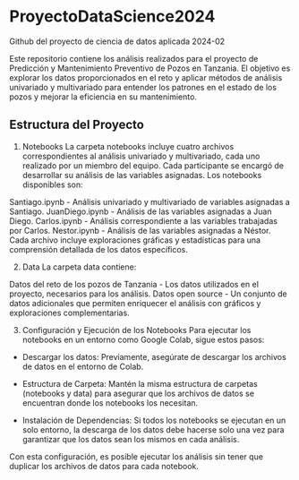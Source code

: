 # ProyectoDataScience2024
Github del proyecto de ciencia de datos aplicada 2024-02

Este repositorio contiene los análisis realizados para el proyecto de Predicción y Mantenimiento Preventivo de Pozos en Tanzania. El objetivo es explorar los datos proporcionados en el reto y aplicar métodos de análisis univariado y multivariado para entender los patrones en el estado de los pozos y mejorar la eficiencia en su mantenimiento.

## Estructura del Proyecto

1. Notebooks
La carpeta notebooks incluye cuatro archivos correspondientes al análisis univariado y multivariado, cada uno realizado por un miembro del equipo. Cada participante se encargó de desarrollar su análisis de las variables asignadas. Los notebooks disponibles son:

Santiago.ipynb - Análisis univariado y multivariado de variables asignadas a Santiago.
JuanDiego.ipynb - Análisis de las variables asignadas a Juan Diego.
Carlos.ipynb - Análisis correspondiente a las variables trabajadas por Carlos.
Nestor.ipynb - Análisis de las variables asignadas a Néstor.
Cada archivo incluye exploraciones gráficas y estadísticas para una comprensión detallada de los datos específicos.

2. Data
La carpeta data contiene:

Datos del reto de los pozos de Tanzania - Los datos utilizados en el proyecto, necesarios para los análisis.
Datos open source - Un conjunto de datos adicionales que permiten enriquecer el análisis con gráficos y exploraciones complementarias.

3. Configuración y Ejecución de los Notebooks
Para ejecutar los notebooks en un entorno como Google Colab, sigue estos pasos:

- Descargar los datos: Previamente, asegúrate de descargar los archivos de datos en el entorno de Colab.

- Estructura de Carpeta: Mantén la misma estructura de carpetas (notebooks y data) para asegurar que los archivos de datos se encuentran donde los notebooks los necesitan.

- Instalación de Dependencias: Si todos los notebooks se ejecutan en un solo entorno, la descarga de los datos debe hacerse solo una vez para garantizar que los datos sean los mismos en cada análisis.

Con esta configuración, es posible ejecutar los análisis sin tener que duplicar los archivos de datos para cada notebook.

